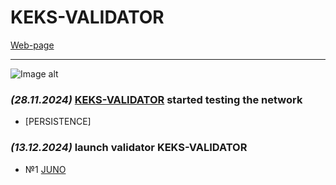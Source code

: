 # KEKS-VALIDATOR  
[Web-page](https://keks-validator.com)

____

![Image alt](https://github.com/exorcistcofe/logo-keks-validator/blob/main/Изображение%20JPEG-48C0-9C85-B8-0.jpeg)

###  ***(28.11.2024)*** [KEKS-VALIDATOR](https://keks-validator.com) started testing the network  

- [PERSISTENCE]

### ***(13.12.2024)*** launch validator KEKS-VALIDATOR 
- №1 [JUNO](https://www.mintscan.io/juno/validators/junovaloper1200yhj9ptjv78huj804z5lwz7kahhd458pmqdr)
